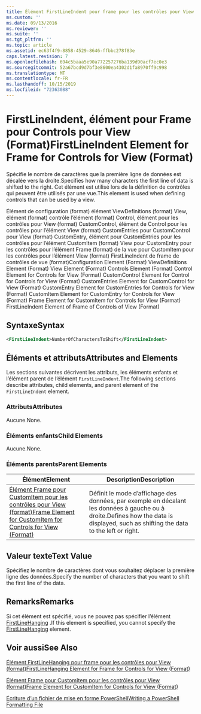 ```yaml
---
title: Élément FirstLineIndent pour frame pour les contrôles pour View (format) | Microsoft Docs
ms.custom: ''
ms.date: 09/13/2016
ms.reviewer: ''
ms.suite: ''
ms.tgt_pltfrm: ''
ms.topic: article
ms.assetid: ec63f4f9-8858-4529-8646-ffbbc278f83e
caps.latest.revision: 7
ms.openlocfilehash: 694c5baaa5e90a772257276ba139d90acf7ec0e3
ms.sourcegitcommit: 52a67bcd9d7bf3e8600ea4302d1fa8970ff9c998
ms.translationtype: MT
ms.contentlocale: fr-FR
ms.lasthandoff: 10/15/2019
ms.locfileid: "72363088"
---
```

# <a name="firstlineindent-element-for-frame-for-controls-for-view-format"></a><span data-ttu-id="bfacc-102">FirstLineIndent, élément pour Frame pour Controls pour View (Format)</span><span class="sxs-lookup"><span data-stu-id="bfacc-102">FirstLineIndent Element for Frame for Controls for View (Format)</span></span>

<span data-ttu-id="bfacc-103">Spécifie le nombre de caractères que la première ligne de données est décalée vers la droite.</span><span class="sxs-lookup"><span data-stu-id="bfacc-103">Specifies how many characters the first line of data is shifted to the right.</span></span> <span data-ttu-id="bfacc-104">Cet élément est utilisé lors de la définition de contrôles qui peuvent être utilisés par une vue.</span><span class="sxs-lookup"><span data-stu-id="bfacc-104">This element is used when defining controls that can be used by a view.</span></span>

<span data-ttu-id="bfacc-105">Élément de configuration (format) élément ViewDefinitions (format) View, élément (format) contrôle l’élément (format) Control, élément pour les contrôles pour View (format) CustomControl, élément de Control pour les contrôles pour l’élément View (format) CustomEntries pour CustomControl pour View (format) CustomEntry, élément pour CustomEntries pour les contrôles pour l’élément CustomItem (format) View pour CustomEntry pour les contrôles pour l’élément Frame (format) de la vue pour CustomItem pour les contrôles pour l’élément View (format) FirstLineIndent de frame de contrôles de vue (format)</span><span class="sxs-lookup"><span data-stu-id="bfacc-105">Configuration Element (Format) ViewDefinitions Element (Format) View Element (Format) Controls Element (Format) Control Element for Controls for View (Format) CustomControl Element for Control for Controls for View (Format) CustomEntries Element for CustomControl for View (Format) CustomEntry Element for CustomEntries for Controls for View (Format) CustomItem Element for CustomEntry for Controls for View (Format) Frame Element for CustomItem for Controls for View (Format) FirstLineIndent Element of Frame of Controls of View (Format)</span></span>

## <a name="syntax"></a><span data-ttu-id="bfacc-106">Syntaxe</span><span class="sxs-lookup"><span data-stu-id="bfacc-106">Syntax</span></span>

```xml
<FirstLineIndent>NumberOfCharactersToShift</FirstLineIndent>
```

## <a name="attributes-and-elements"></a><span data-ttu-id="bfacc-107">Éléments et attributs</span><span class="sxs-lookup"><span data-stu-id="bfacc-107">Attributes and Elements</span></span>

<span data-ttu-id="bfacc-108">Les sections suivantes décrivent les attributs, les éléments enfants et l’élément parent de l’élément `FirstLineIndent`.</span><span class="sxs-lookup"><span data-stu-id="bfacc-108">The following sections describe attributes, child elements, and parent element of the `FirstLineIndent` element.</span></span>

### <a name="attributes"></a><span data-ttu-id="bfacc-109">Attributs</span><span class="sxs-lookup"><span data-stu-id="bfacc-109">Attributes</span></span>

<span data-ttu-id="bfacc-110">Aucune.</span><span class="sxs-lookup"><span data-stu-id="bfacc-110">None.</span></span>

### <a name="child-elements"></a><span data-ttu-id="bfacc-111">Éléments enfants</span><span class="sxs-lookup"><span data-stu-id="bfacc-111">Child Elements</span></span>

<span data-ttu-id="bfacc-112">Aucune.</span><span class="sxs-lookup"><span data-stu-id="bfacc-112">None.</span></span>

### <a name="parent-elements"></a><span data-ttu-id="bfacc-113">Éléments parents</span><span class="sxs-lookup"><span data-stu-id="bfacc-113">Parent Elements</span></span>

|<span data-ttu-id="bfacc-114">Élément</span><span class="sxs-lookup"><span data-stu-id="bfacc-114">Element</span></span>|<span data-ttu-id="bfacc-115">Description</span><span class="sxs-lookup"><span data-stu-id="bfacc-115">Description</span></span>|
|-------------|-----------------|
|[<span data-ttu-id="bfacc-116">Élément Frame pour CustomItem pour les contrôles pour View (format)</span><span class="sxs-lookup"><span data-stu-id="bfacc-116">Frame Element for CustomItem for Controls for View (Format)</span></span>](./frame-element-for-customitem-for-controls-for-view-format.md)|<span data-ttu-id="bfacc-117">Définit le mode d’affichage des données, par exemple en décalant les données à gauche ou à droite.</span><span class="sxs-lookup"><span data-stu-id="bfacc-117">Defines how the data is displayed, such as shifting the data to the left or right.</span></span>|

## <a name="text-value"></a><span data-ttu-id="bfacc-118">Valeur texte</span><span class="sxs-lookup"><span data-stu-id="bfacc-118">Text Value</span></span>

<span data-ttu-id="bfacc-119">Spécifiez le nombre de caractères dont vous souhaitez déplacer la première ligne des données.</span><span class="sxs-lookup"><span data-stu-id="bfacc-119">Specify the number of characters that you want to shift the first line of the data.</span></span>

## <a name="remarks"></a><span data-ttu-id="bfacc-120">Remarks</span><span class="sxs-lookup"><span data-stu-id="bfacc-120">Remarks</span></span>

<span data-ttu-id="bfacc-121">Si cet élément est spécifié, vous ne pouvez pas spécifier l’élément [FirstLineHanging](./firstlinehanging-element-for-frame-for-controls-for-view-format.md) .</span><span class="sxs-lookup"><span data-stu-id="bfacc-121">If this element is specified, you cannot specify the [FirstLineHanging](./firstlinehanging-element-for-frame-for-controls-for-view-format.md) element.</span></span>

## <a name="see-also"></a><span data-ttu-id="bfacc-122">Voir aussi</span><span class="sxs-lookup"><span data-stu-id="bfacc-122">See Also</span></span>

[<span data-ttu-id="bfacc-123">Élément FirstLineHanging pour frame pour les contrôles pour View (format)</span><span class="sxs-lookup"><span data-stu-id="bfacc-123">FirstLineHanging Element for Frame for Controls for View (Format)</span></span>](./firstlinehanging-element-for-frame-for-controls-for-view-format.md)

[<span data-ttu-id="bfacc-124">Élément Frame pour CustomItem pour les contrôles pour View (format)</span><span class="sxs-lookup"><span data-stu-id="bfacc-124">Frame Element for CustomItem for Controls for View (Format)</span></span>](./frame-element-for-customitem-for-controls-for-view-format.md)

[<span data-ttu-id="bfacc-125">Écriture d’un fichier de mise en forme PowerShell</span><span class="sxs-lookup"><span data-stu-id="bfacc-125">Writing a PowerShell Formatting File</span></span>](./writing-a-powershell-formatting-file.md)
